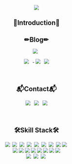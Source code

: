 <div align=center>
    <img src="https://capsule-render.vercel.app/api?type=waving&color=55A1E7&height=220&section=header&text=BackEnd%20Developer%20HyunJun🍀&fontSize=55&fontColor=FFFFFF"/>
</div>

<div align=center>
    <h2>🙌Introduction🙌</h2>
<!--     안녕하세요~ 오늘보다 내일이 더 기대되는 백엔드 개발자 펭귄입니다🐧<br><br>
    자바와 스프링을 주로 다루며 다양한 기술을 배우고 익히는데 두려워하지 않습니다<br><br>
    처음 개발자가 되고자 다짐한 그 순간 항상 생각하며 공부해 나가겠습니다<br><br> -->
    <h2>✏Blog✏</h2>
 <a href="https://rpguswns.tistory.com/"><img src="https://img.shields.io/badge/Tistory-000000?style=flat-square&logo=Tistory&logoColor=white"/></a>&nbsp;&nbsp;
    
<a href=""><img src="https://img.shields.io/badge/Naver-03C75A?style=flat-square&logo=Naver&logoColor=white"/></a>&nbsp;&nbsp; -
<a href="https://gem-abacus-97e.notion.site/9b74ca7e535f46cc958f8adcf7259908"><img src="https://img.shields.io/badge/Notion-FFFFFF?style=flat-square&logo=Notion&logoColor=black"/></a>&nbsp;&nbsp;
    <a href="https://kyebalza.github.io/"><img src="https://img.shields.io/badge/GitHub Pages-222222?style=flat-square&logo=GitHub Pages&logoColor=white"/></a><br><br>
    <br>
    <h2>📬Contact📬</h2>
    <img src="https://img.shields.io/badge/KakaoTalk_ID : rpguswns-FFCD00?style=flat-square&logo=KakaoTalk&logoColor=black"/>&nbsp;&nbsp;
    <img src="https://img.shields.io/badge/Naver_Email : rpguswns@naver.com-03C75A?style=flat-square&logo=Naver&logoColor=white"/>&nbsp;&nbsp;
    <img src="https://img.shields.io/badge/Google_Email : rpguswns@gmail.com-EA4335?style=flat-square&logo=Gmail&logoColor=white"/><br><br>
    <br>
</div>
<div align=center>
    <h2>🛠Skill Stack🛠</h2>
    <img src="https://img.shields.io/badge/JAVA-006272?style=flat-square&logo=JAVA&logoColor=white"/>&nbsp;
    <img src="https://img.shields.io/badge/Spring-13C100?style=flat-square&logo=Spring&logoColor=white"/>&nbsp;
    <img src="https://img.shields.io/badge/Spring Boot-6DB33F?style=flat-square&logo=Spring Boot&logoColor=white"/>&nbsp;
    <img src="https://img.shields.io/badge/SPRING DATA JPA-569A31?style=flat-square&logo=JSP&logoColor=white"/>&nbsp;
    <img src="https://img.shields.io/badge/JavaScript-F7DF1E?style=flat-square&logo=JavaScript&logoColor=white"/>&nbsp;
    <img src="https://img.shields.io/badge/HTML5-C71D23?style=flat-square&logo=HTML5&logoColor=white"/>&nbsp;
    <img src="https://img.shields.io/badge/CSS3-1572B6?style=flat-square&logo=CSS3&logoColor=white"/>&nbsp;
    <img src="https://img.shields.io/badge/Git-F05032?style=flat-square&logo=Git&logoColor=white"/>
    <img src="https://img.shields.io/badge/Python-13448F?style=flat-square&logo=Python&logoColor=white"/>&nbsp;
    <br>
    <img src="https://img.shields.io/badge/Redis-DC382D?style=flat-square&logo=Redis&logoColor=white"/>
    <img src="https://img.shields.io/badge/GitHub Actions-2088FF?style=flat-square&logo=GitHub Actions&logoColor=white"/>
    <img src="https://img.shields.io/badge/NGINX-009639?style=flat-square&logo=NGINX&logoColor=white"/>
    <img src="https://img.shields.io/badge/Docker-2496ED?style=flat-square&logo=Docker&logoColor=white"/>
    <img src="https://img.shields.io/badge/Amazon EC2-FF9900?style=flat-square&logo=Amazon EC2&logoColor=white"/>
    <img src="https://img.shields.io/badge/Amazon RDS-527FFF?style=flat-square&logo=Amazon RDS&logoColor=white"/>
    <img src="https://img.shields.io/badge/Amazon S3-569A31?style=flat-square&logo=Amazon S3&logoColor=white"/>
    <img src="https://img.shields.io/badge/Swagger-85EA2D?style=flat-square&logo=Swagger&logoColor=white"/>
    <br>
    <img src="https://img.shields.io/badge/JSON Web Tokens-A100FF?style=flat-square&logo=JSON Web Tokens&logoColor=white"/>&nbsp;
    <img src="https://img.shields.io/badge/jQuery-0769AD?style=flat-square&logo=jQuery&logoColor=white"/>&nbsp;
    <img src="https://img.shields.io/badge/JSON-FFFFFF?style=flat-square&logo=JSON&logoColor=black"/>&nbsp;


<!-- --> 
<!-- 
<div align=center><h1>👋 Hi, I’m kyebalza </h1></div>

<div align=center>

![Anurag's github stats](https://github-readme-stats.vercel.app/api?username=ohbyul&show_icons=true&theme=radical) 

[![Top Langs](https://github-readme-stats.vercel.app/api/top-langs/?username=ohbyul&layout=compact&theme=dracula)](https://github.com/kyebalza)

<hr>

[![hits](https://hits.seeyoufarm.com/api/count/incr/badge.svg?url=https%3A%2F%2Fgithub.com%2Fohbyul&count_bg=%237A7A7A&title_bg=%23FFADCC&icon=reverbnation.svg&icon_color=%23FF0000&title=hits&edge_flat=false)](https://hits.seeyoufarm.com)
![followers](https://img.shields.io/github/followers/ohbyul?style=social)


<a href="https://rpguswns.tistory.com">
    <img 
        src="http://img.shields.io/badge/-Tech%20Blog-655ced?style=flat&logo=github&link=https://byul91oh.tistory.com/"
        style="height : auto; margin-left : 5px; margin-right : 10px;"/>
</a> 
<a href="">
    <img 
        src="http://img.shields.io/badge/-Instagram-black?style=flat&logo=Instagram&link=https://instagram.com/fivepxint/"
        style="height : auto; margin-left : 10px; margin-right : 10px;"/>
</a> 
<a href="mailto:rpguswns@gmail.com">
    <img 
        src="https://img.shields.io/badge/Gmail-d14836?style=flat-square&logo=Gmail&logoColor=white&link=mailto:rpguswns@gmail.com"
        style="height : auto; margin-left : 10px; margin-right : 10px;"/>
</a>

</div>



[![Java](https://img.shields.io/badge/java-%23ED8B00.svg?style=for-the-badge&logo=java&logoColor=white)](https://rpguswns.tistory.com/4)
![JavaScript](https://img.shields.io/badge/javascript-%23323330.svg?style=for-the-badge&logo=javascript&logoColor=%23F7DF1E)

### Hi there 👋


<img src="https://capsule-render.vercel.app/api?type=waving&color=auto&height=300&section=header&text=Editing%20MyProfile&fontSize=90"/>

<div align=center>
    <img src="https://img.shields.io/badge/현준-3DDC84?style=flat-square&logo=JavaScript&logoColor=white"/>
    <img src="https://img.shields.io/badge/Ethereum-3C3C3D?style=for-the-badge&logo=Ethereum&logoColor=white"/>
</div>
-->

<!--
**kyebalza/kyebalza** is a ✨ _special_ ✨ repository because its `README.md` (this file) appears on your GitHub profile.

Here are some ideas to get you started:

- 🔭 I’m currently working on ...
- 🌱 I’m currently learning ...
- 👯 I’m looking to collaborate on ...
- 🤔 I’m looking for help with ...
- 💬 Ask me about ...
- 📫 How to reach me: ...
- 😄 Pronouns: ...
- ⚡ Fun fact: ...
-->
